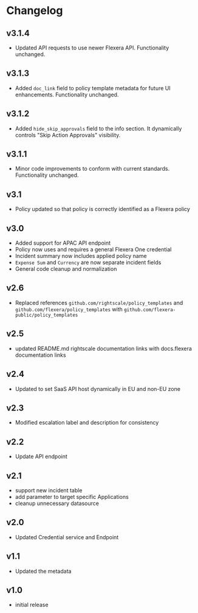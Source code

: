 # Changelog

## v3.1.4

- Updated API requests to use newer Flexera API. Functionality unchanged.

## v3.1.3

- Added `doc_link` field to policy template metadata for future UI enhancements. Functionality unchanged.

## v3.1.2

- Added `hide_skip_approvals` field to the info section. It dynamically controls "Skip Action Approvals" visibility.

## v3.1.1

- Minor code improvements to conform with current standards. Functionality unchanged.

## v3.1

- Policy updated so that policy is correctly identified as a Flexera policy

## v3.0

- Added support for APAC API endpoint
- Policy now uses and requires a general Flexera One credential
- Incident summary now includes applied policy name
- `Expense Sum` and `Currency` are now separate incident fields
- General code cleanup and normalization

## v2.6

- Replaced references `github.com/rightscale/policy_templates` and `github.com/flexera/policy_templates` with `github.com/flexera-public/policy_templates`

## v2.5

- updated README.md rightscale documentation links with docs.flexera documentation links

## v2.4

- Updated to set SaaS API host dynamically in EU and non-EU zone

## v2.3

- Modified escalation label and description for consistency

## v2.2

- Update API endpoint

## v2.1

- support new incident table
- add parameter to target specific Applications
- cleanup unnecessary datasource

## v2.0

- Updated Credential service and Endpoint

## v1.1

- Updated the metadata

## v1.0

- initial release
